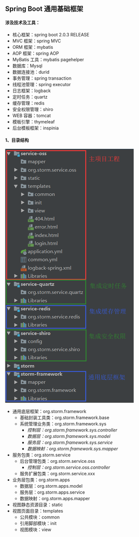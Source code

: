 ## Spring Boot 通用基础框架
#### 涉及技术及工具：
 - 核心框架：spring boot 2.0.3 RELEASE
 - MVC 框架：spring MVC
 - ORM 框架：mybatis
 - AOP 框架：spring AOP
 - MyBatis 工具：mybatis pagehelper
 - 数据库：Mysql
 - 数据连接池：durid
 - 事务管理：spring transaction
 - 线程池管理：spring executor
 - 日志框架：logback
 - 定时任务：quartz
 - 缓存管理：redis
 - 安全权限管理：shiro
 - WEB 容器：tomcat
 - 模板引擎：thymeleaf
 - 后台模板框架：inspinia
 
#### 1、目录结构
![](https://raw.githubusercontent.com/Iankidd/storm/master/img-folder/main_poject.png)
 - 通用底层框架：org.storm.framework
	* 基础封装工具类：org.storm.framework.base
	* 系统管理业务类：org.storm.framework.sys
		- *控制层：org.storm.framework.sys.controller*
		- *数据层：org.storm.framework.sys.model*
		- *服务层：org.storm.framework.sys.service*
		- *数据映射：org.storm.framework.sys.mapper*
 - 服务包类：org.storm.service
	* 后台管理包类：org.storm.service.oss
		- *控制层：org.storm.service.oss.controller*
	* 服务扩展包类：org.storm.service.xxx
 - 业务层包类：org.storm.apps
	* 数据层：org.storm.apps.model
	* 服务层：org.storm.apps.service
	* 数据映射：org.storm.apps.mapper
 - 视图静态资源目录：static
 - 视图页面目录：templates
	* 公共模块：common
	* 引用脚部模块：init
	* 视图模块：view
